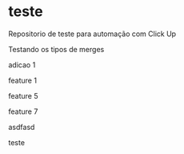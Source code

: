 # teste

Repositorio de teste para automação com Click Up

Testando os tipos de merges

adicao 1

feature 1

feature 5

feature 7

asdfasd

teste
